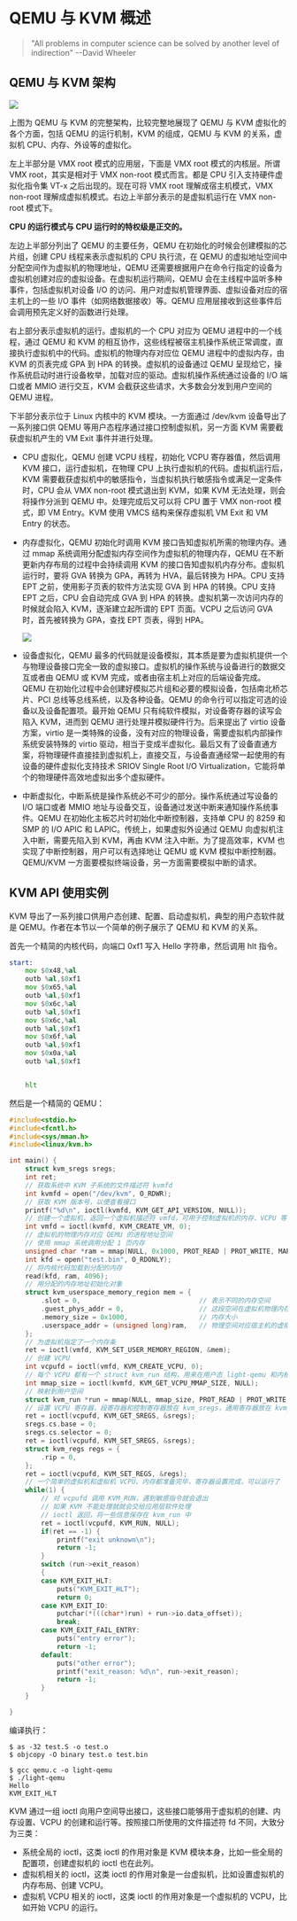 # QEMU 与 KVM 概述

> "All problems in computer science can be solved by another level of indirection" --David Wheeler

## QEMU 与 KVM 架构

![](qemu_architecture.jpg)

上图为 QEMU 与 KVM 的完整架构，比较完整地展现了 QEMU 与 KVM 虚拟化的各个方面，包括 QEMU 的运行机制，KVM 的组成，QEMU 与 KVM 的关系，虚拟机 CPU、内存、外设等的虚拟化。

左上半部分是 VMX root 模式的应用层，下面是 VMX root 模式的内核层。所谓 VMX root，其实是相对于 VMX non-root 模式而言。都是 CPU 引入支持硬件虚拟化指令集 VT-x 之后出现的。现在可将 VMX root 理解成宿主机模式，VMX non-root 理解成虚拟机模式。右边上半部分表示的是虚拟机运行在 VMX non-root 模式下。

**CPU 的运行模式与 CPU 运行时的特权级是正交的。**

左边上半部分列出了 QEMU 的主要任务，QEMU 在初始化的时候会创建模拟的芯片组，创建 CPU 线程来表示虚拟机的 CPU 执行流，在 QEMU 的虚拟地址空间中分配空间作为虚拟机的物理地址，QEMU 还需要根据用户在命令行指定的设备为虚拟机创建对应的虚拟设备。在虚拟机运行期间，QEMU 会在主线程中监听多种事件，包括虚拟机对设备 I/O 的访问、用户对虚拟机管理界面、虚拟设备对应的宿主机上的一些 I/O 事件（如网络数据接收）等。QEMU 应用层接收到这些事件后会调用预先定义好的函数进行处理。

右上部分表示虚拟机的运行。虚拟机的一个 CPU 对应为 QEMU 进程中的一个线程，通过 QEMU 和 KVM 的相互协作，这些线程被宿主机操作系统正常调度，直接执行虚拟机中的代码。虚拟机的物理内存对应位 QEMU 进程中的虚拟内存，由 KVM 的页表完成 GPA 到 HPA 的转换。虚拟机的设备通过 QEMU 呈现给它，操作系统启动时进行设备枚举，加载对应的驱动。虚拟机操作系统通过设备的 I/O 端口或者 MMIO 进行交互，KVM 会截获这些请求，大多数会分发到用户空间的 QEMU 进程。

下半部分表示位于 Linux 内核中的 KVM 模块。一方面通过 /dev/kvm 设备导出了一系列接口供 QEMU 等用户态程序通过接口控制虚拟机，另一方面 KVM 需要截获虚拟机产生的 VM Exit 事件并进行处理。

- CPU 虚拟化，QEMU 创建 VCPU 线程，初始化 VCPU 寄存器值，然后调用 KVM 接口，运行虚拟机，在物理 CPU 上执行虚拟机的代码。虚拟机运行后，KVM 需要截获虚拟机中的敏感指令，当虚拟机执行敏感指令或满足一定条件时，CPU 会从 VMX non-root 模式退出到 KVM，如果 KVM 无法处理，则会将操作分派到 QEMU 中。处理完成后又可以将 CPU 置于 VMX non-root 模式，即 VM Entry。KVM 使用 VMCS 结构来保存虚拟机 VM Exit 和 VM Entry 的状态。

- 内存虚拟化，QEMU 初始化时调用 KVM 接口告知虚拟机所需的物理内存。通过 mmap 系统调用分配虚拟内存空间作为虚拟机的物理内存，QEMU 在不断更新内存布局的过程中会持续调用 KVM 的接口告知虚拟机内存分布。虚拟机运行时，要将 GVA 转换为 GPA，再转为 HVA，最后转换为 HPA。CPU 支持 EPT 之前，使用影子页表的软件方法实现 GVA 到 HPA 的转换。CPU 支持 EPT 之后，CPU 会自动完成 GVA 到 HPA 的转换。虚拟机第一次访问内存的时候就会陷入 KVM，逐渐建立起所谓的 EPT 页面。VCPU 之后访问 GVA 时，首先被转换为 GPA，查找 EPT 页表，得到 HPA。

  ![](./ept.jpg)

- 设备虚拟化，QEMU 最多的代码就是设备模拟，其本质是要为虚拟机提供一个与物理设备接口完全一致的虚拟接口。虚拟机的操作系统与设备进行的数据交互或者由 QEMU 或 KVM 完成，或者由宿主机上对应的后端设备完成。QEMU 在初始化过程中会创建好模拟芯片组和必要的模拟设备，包括南北桥芯片、PCI 总线等总线系统，以及各种设备。QEMU 的命令行可以指定可选的设备以及设备配置项。最开始 QEMU 只有纯软件模拟，对设备寄存器的读写会陷入 KVM，进而到 QEMU 进行处理并模拟硬件行为。后来提出了 virtio 设备方案，virtio 是一类特殊的设备，没有对应的物理设备，需要虚拟机内部操作系统安装特殊的 virtio 驱动，相当于变成半虚拟化。最后又有了设备直通方案，将物理硬件直接挂到虚拟机上，直接交互，与设备直通经常一起使用的有设备的硬件虚拟化支持技术 SRIOV Single Root I/O Virtualization，它能将单个的物理硬件高效地虚拟出多个虚拟硬件。

- 中断虚拟化，中断系统是操作系统必不可少的部分。操作系统通过写设备的 I/O 端口或者 MMIO 地址与设备交互，设备通过发送中断来通知操作系统事件。QEMU 在初始化主板芯片时初始化中断控制器，支持单 CPU 的 8259 和 SMP 的 I/O APIC 和 LAPIC。传统上，如果虚拟外设通过 QEMU 向虚拟机注入中断，需要先陷入到 KVM，再由 KVM 注入中断。为了提高效率，KVM 也实现了中断控制器，用户可以有选择地让 QEMU 或 KVM 模拟中断控制器。QEMU/KVM 一方面要模拟终端设备，另一方面需要模拟中断的请求。

## KVM API 使用实例

KVM 导出了一系列接口供用户态创建、配置、启动虚拟机，典型的用户态软件就是 QEMU。作者在本节以一个简单的例子展示了 QEMU 和 KVM 的关系。

首先一个精简的内核代码，向端口 0xf1 写入 Hello 字符串，然后调用 hlt 指令。

```asm
start:
    mov $0x48,%al
    outb %al,$0xf1
    mov $0x65,%al
    outb %al,$0xf1
    mov $0x6c,%al
    outb %al,$0xf1
    mov $0x6c,%al
    outb %al,$0xf1
    mov $0x6f,%al
    outb %al,$0xf1
    mov $0x0a,%al
    outb %al,$0xf1


    hlt
```

然后是一个精简的 QEMU：

```c
#include<stdio.h>
#include<fcntl.h>
#include<sys/mman.h>
#include<linux/kvm.h>

int main() {
    struct kvm_sregs sregs;
    int ret;
    // 获取系统中 KVM 子系统的文件描述符 kvmfd
    int kvmfd = open("/dev/kvm", O_RDWR);
    // 获取 KVM 版本号，以便查看接口
    printf("%d\n", ioctl(kvmfd, KVM_GET_API_VERSION, NULL));
    // 创建一个虚拟机，返回一个虚拟机描述符 vmfd，可用于控制虚拟机的内存、VCPU 等
    int vmfd = ioctl(kvmfd, KVM_CREATE_VM, 0);
    // 虚拟机的物理内存对应 QEMU 的进程地址空间
    // 使用 mmap 系统调用分配 1 页内存
    unsigned char *ram = mmap(NULL, 0x1000, PROT_READ | PROT_WRITE, MAP_SHARED | MAP_ANONYMOUS, -1, 0);
    int kfd = open("test.bin", O_RDONLY);
    // 将内核代码加载到分配的内存
    read(kfd, ram, 4096);
    // 用分配的内存地址初始化对象
    struct kvm_userspace_memory_region mem = {
        .slot = 0,                              // 表示不同的内存空间
        .guest_phys_addr = 0,                   // 这段空间在虚拟机物理内存中的位置
        .memory_size = 0x1000,                  // 内存大小
        .userspace_addr = (unsigned long)ram,   // 物理空间对应宿主机的虚拟内存地址
    };
    // 为虚拟机指定了一个内存条
    ret = ioctl(vmfd, KVM_SET_USER_MEMORY_REGION, &mem);
    // 创建 VCPU
    int vcpufd = ioctl(vmfd, KVM_CREATE_VCPU, 0);
    // 每个 VCPU 都有一个 struct kvm_run 结构，用来在用户态 light-qemu 和内核态 KVM 共享数据
    int mmap_size = ioctl(kvmfd, KVM_GET_VCPU_MMAP_SIZE, NULL);
    // 映射到用户空间
    struct kvm_run *run = mmap(NULL, mmap_size, PROT_READ | PROT_WRITE, MAP_SHARED, vcpufd, 0);
    // 设置 VCPU 寄存器，段寄存器和控制寄存器放在 kvm_sregs，通用寄存器放在 kvm_regs
    ret = ioctl(vcpufd, KVM_GET_SREGS, &sregs);
    sregs.cs.base = 0;
    sregs.cs.selector = 0;
    ret = ioctl(vcpufd, KVM_SET_SREGS, &sregs);
    struct kvm_regs regs = {
        .rip = 0,
    };
    ret = ioctl(vcpufd, KVM_SET_REGS, &regs);
    // 一个简单的虚拟机和虚拟机 VCPU、内存都准备完毕，寄存器设置完成，可以运行了
    while(1) {
        // 对 vcpufd 调用 KVM_RUN，遇到敏感指令就会退出
        // 如果 KVM 不能处理就就会交给应用层软件处理
        // ioctl 返回，将一些信息保存在 kvm_run 中
        ret = ioctl(vcpufd, KVM_RUN, NULL);
        if(ret == -1) {
            printf("exit unknown\n");
            return -1;
        }
        switch (run->exit_reason)
        {
        case KVM_EXIT_HLT:
            puts("KVM_EXIT_HLT");
            return 0;
        case KVM_EXIT_IO:
            putchar(*(((char*)run) + run->io.data_offset));
            break;
        case KVM_EXIT_FAIL_ENTRY:
            puts("entry error");
            return -1;
        default:
            puts("other error");
            printf("exit_reason: %d\n", run->exit_reason);
            return -1;
        }
    }

}
```

编译执行：

```shell
$ as -32 test.S -o test.o
$ objcopy -O binary test.o test.bin

$ gcc qemu.c -o light-qemu
$ ./light-qemu
Hello
KVM_EXIT_HLT
```

KVM 通过一组 ioctl 向用户空间导出接口，这些接口能够用于虚拟机的创建、内存设置、VCPU 的创建和运行等。按照接口所使用的文件描述符 fd 不同，大致分为三类：

- 系统全局的 ioctl，这类 ioctl 的作用对象是 KVM 模块本身，比如一些全局的配置项，创建虚拟机的 ioctl 也在此列。
- 虚拟机相关的 ioctl，这类 ioctl 的作用对象是一台虚拟机，比如设置虚拟机的内存布局、创建 VCPU。
- 虚拟机 VCPU 相关的 ioctl，这类 ioctl 的作用对象是一个虚拟机的 VCPU，比如开始 VCPU 的运行。